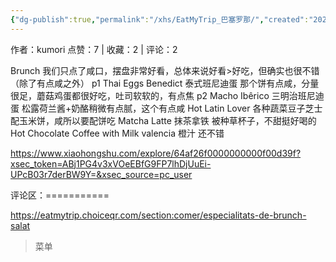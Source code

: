 ```yaml
---
{"dg-publish":true,"permalink":"/xhs/EatMyTrip_巴塞罗那/","created":"2025-03-17T22:06:48.200+08:00","updated":"2025-03-17T22:06:48.200+08:00"}
---
```


作者：kumori
点赞：7   |   收藏：2   |   评论：2

Brunch 我们只点了咸口，摆盘非常好看，总体来说好看>好吃，但确实也很不错（除了有点咸之外）
p1 Thai Eggs Benedict 泰式班尼迪蛋 那个饼有点咸，分量很足，蘑菇鸡蛋都很好吃，吐司软软的，有点焦
p2 Macho Ibêrico 三明治班尼迪蛋 松露荷兰酱+奶酪稍微有点腻，这个有点咸
Hot Latin Lover 各种蔬菜豆子芝士配玉米饼，咸所以要配饼吃
Matcha Latte 抹茶拿铁 被种草杯子，不甜挺好喝的
Hot Chocolate
Coffee with Milk
valencia 橙汁 还不错

https://www.xiaohongshu.com/explore/64af26f0000000000f00d39f?xsec_token=ABj1PG4v3xVOeEBfG9FP7lhDjUuEi-UPcB03r7derBW9Y=&xsec_source=pc_user

评论区：===========

https://eatmytrip.choiceqr.com/section:comer/especialitats-de-brunch-salat

> 菜单